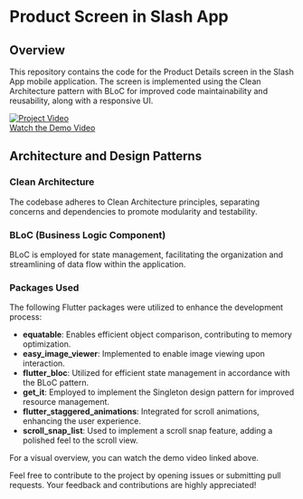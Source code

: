 # Product Screen in Slash App

## Overview

This repository contains the code for the Product Details screen in the Slash App mobile application. The screen is implemented using the Clean Architecture pattern with BLoC for improved code maintainability and reusability, along with a responsive UI.

[![Project Video](https://github.com/AmrAbdElHamed26/slash_internship/assets/86882938/d4ef5d8b-7d46-4f35-b411-1bc422e1a9e9)](https://youtu.be/m0AqYRJbCsA?feature=shared)  
[Watch the Demo Video](https://drive.google.com/file/d/1FyPbtACNYj-iy8QwuTf8XO3WXL67zOMx/view?usp=sharing)

## Architecture and Design Patterns

### Clean Architecture

The codebase adheres to Clean Architecture principles, separating concerns and dependencies to promote modularity and testability.

### BLoC (Business Logic Component)

BLoC is employed for state management, facilitating the organization and streamlining of data flow within the application.

### Packages Used

The following Flutter packages were utilized to enhance the development process:

- **equatable**: Enables efficient object comparison, contributing to memory optimization.
- **easy_image_viewer**: Implemented to enable image viewing upon interaction.
- **flutter_bloc**: Utilized for efficient state management in accordance with the BLoC pattern.
- **get_it**: Employed to implement the Singleton design pattern for improved resource management.
- **flutter_staggered_animations**: Integrated for scroll animations, enhancing the user experience.
- **scroll_snap_list**: Used to implement a scroll snap feature, adding a polished feel to the scroll view.

For a visual overview, you can watch the demo video linked above.

Feel free to contribute to the project by opening issues or submitting pull requests. Your feedback and contributions are highly appreciated!

